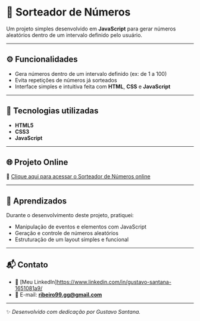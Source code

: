 # 🎲 Sorteador de Números

Um projeto simples desenvolvido em **JavaScript** para gerar números aleatórios dentro de um intervalo definido pelo usuário.

---

## ⚙️ Funcionalidades

- Gera números dentro de um intervalo definido (ex: de 1 a 100)  
- Evita repetições de números já sorteados  
- Interface simples e intuitiva feita com **HTML**, **CSS** e **JavaScript**  

---

## 🚀 Tecnologias utilizadas

- **HTML5**  
- **CSS3**  
- **JavaScript**

---

## 🌐 Projeto Online

🔗 [Clique aqui para acessar o Sorteador de Números online](https://gsantana03.github.io/sorteador-numeros/)

---

## 🧠 Aprendizados

Durante o desenvolvimento deste projeto, pratiquei:
- Manipulação de eventos e elementos com JavaScript  
- Geração e controle de números aleatórios  
- Estruturação de um layout simples e funcional  

---

## 📬 Contato

- 💼 [Meu LinkedIn]https://www.linkedin.com/in/gustavo-santana-1651081a9/
- 📧 E-mail: **ribeiro99.gg@gmail.com**

---

✨ *Desenvolvido com dedicação por Gustavo Santana.*


